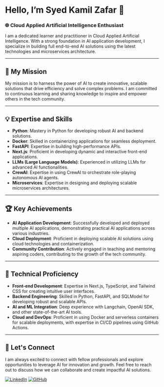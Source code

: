 # Hello, I’m Syed Kamil Zafar 👋

### 🌐 Cloud Applied Artificial Intelligence Enthusiast

I am a dedicated learner and practitioner in Cloud Applied Artificial Intelligence. With a strong foundation in AI application development, I specialize in building full end-to-end AI solutions using the latest technologies and microservices architecture.

---

## 🎯 My Mission

My mission is to harness the power of AI to create innovative, scalable solutions that drive efficiency and solve complex problems. I am committed to continuous learning and sharing knowledge to inspire and empower others in the tech community.

---

## 💡 Expertise and Skills

- **Python**: Mastery in Python for developing robust AI and backend solutions.
- **Docker**: Skilled in containerizing applications for seamless deployment.
- **FastAPI**: Expertise in building high-performance APIs.
- **Next.js**: Proficient in developing dynamic and interactive front-end applications.
- **LLMs (Large Language Models)**: Experienced in utilizing LLMs for advanced AI functionalities.
- **CrewAI**: Expertise in using CrewAI to orchestrate role-playing autonomous AI agents.
- **Microservices**: Expertise in designing and deploying scalable microservices architectures.

---

## 🏆 Key Achievements

- **AI Application Development**: Successfully developed and deployed multiple AI applications, demonstrating practical AI applications across various industries.
- **Cloud Deployment**: Proficient in deploying scalable AI solutions using cloud technologies and containerization.
- **Community Contribution**: Actively engaged in teaching and mentoring aspiring coders, contributing to the growth of the tech community.

---

## 🔧 Technical Proficiency

- **Front-end Development**: Expertise in Next.js, TypeScript, and Tailwind CSS for creating intuitive user interfaces.
- **Backend Engineering**: Skilled in Python, FastAPI, and SQLModel for developing robust and scalable APIs.
- **AI and ML Integration**: Deep experience with Langchain, OpenAI SDK, and other state-of-the-art AI tools.
- **Cloud and DevOps**: Proficient in using Docker and serverless containers for scalable deployments, with expertise in CI/CD pipelines using GitHub Actions.

---

## 🤝 Let's Connect

I am always excited to connect with fellow professionals and explore opportunities to leverage AI for innovation and growth. Feel free to reach out to discuss how we can collaborate and create impactful AI solutions.

[![LinkedIn](https://img.shields.io/badge/-LinkedIn-blue?style=flat&logo=Linkedin&logoColor=white)](https://www.linkedin.com/in/kamil-zafar)
[![GitHub](https://img.shields.io/badge/-GitHub-black?style=flat&logo=github&logoColor=white)](https://github.com/kamilzafar)
